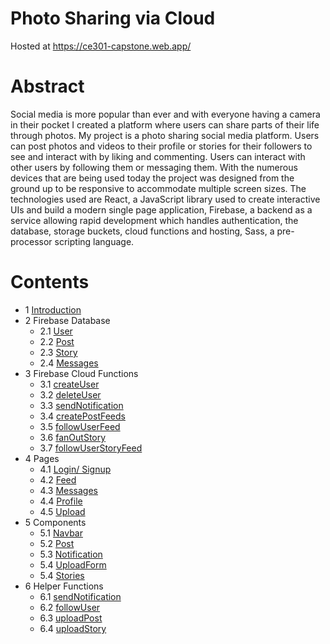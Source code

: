 # Photo Sharing via Cloud
Hosted at https://ce301-capstone.web.app/

# Abstract
Social media is more popular than ever and with everyone having a camera in their pocket I created a platform where users can share parts of their life through photos. My project is a photo sharing social media platform. Users can post photos and videos to their profile or stories for their followers to see and interact with by liking and commenting. Users can interact with other users by following them or messaging them. With the numerous devices that are being used today the project was designed from the ground up to be responsive to accommodate multiple screen sizes.
The technologies used are React, a JavaScript library used to create interactive UIs and build a modern single page application, Firebase, a backend as a service allowing rapid development which handles authentication, the database, storage buckets, cloud functions and hosting, Sass, a pre-processor scripting language.


# Contents
* 1 [Introduction](./docs/Introduction.md)
* 2 Firebase Database
    * 2.1 [User](./docs/Firestore.md#User)
    * 2.2 [Post](./docs/Firestore.md#Post)
    * 2.3 [Story](./docs/Firestore.md#Story)
    * 2.4 [Messages](./docs/Firestore.md#Messages)
* 3 Firebase Cloud Functions
    * 3.1 [createUser](./docs/CloudFunctions.md#createUser)
    * 3.2 [deleteUser](./docs/CloudFunctions.md#deleteUser)
    * 3.3 [sendNotification](./docs/CloudFunctions.md#sendNotification)
    * 3.4 [createPostFeeds](./docs/CloudFunctions.md#createPostFeeds)
    * 3.5 [followUserFeed](./docs/CloudFunctions.md#followUserFeed)
    * 3.6 [fanOutStory](./docs/CloudFunctions.md#fanOutStory)
    * 3.7 [followUserStoryFeed](./docs/CloudFunctions.md#followUserStoryFeed)
* 4 Pages
    * 4.1 [Login/ Signup](./docs/Pages.md#Login%2F%20Signup)
    * 4.2 [Feed](./docs/Pages.md#Feed)
    * 4.3 [Messages](./docs/Pages.md#Messages)
    * 4.4 [Profile](./docs/Pages.md#Profile)
    * 4.5 [Upload](./docs/Pages.md#Upload)
* 5 Components
    * 5.1 [Navbar](./docs/Components.md#Navbar)
    * 5.2 [Post](./docs/Components.md#Post)
    * 5.3 [Notification](./docs/Components.md#Notification)
    * 5.4 [UploadForm](./docs/Components.md#UploadForm)
    * 5.4 [Stories](./docs/Components.md#Stories)
* 6 Helper Functions
    * 6.1 [sendNotification](./docs/HelperFunctions.md#sendNotification)
    * 6.2 [followUser](./docs/HelperFunctions.md#followUser)
    * 6.3 [uploadPost](./docs/HelperFunctions.md#uploadPost)
    * 6.4 [uploadStory](./docs/HelperFunctions.md#uploadStory)

